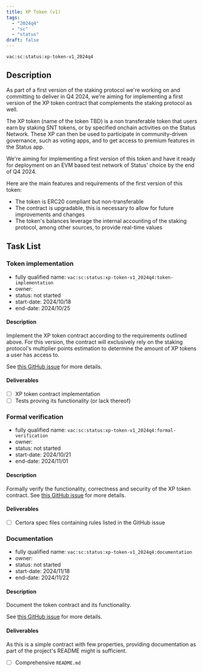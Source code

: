 ```yaml
---
title: XP Token (v1)
tags:
  - "2024q4"
  - "sc"
  - "status"
draft: false
---
```


`vac:sc:status:xp-token-v1_2024q4`

## Description

As part of a first version of the staking protocol we're working on and committing to deliver in Q4 2024,
we're aiming for implementing a first version of the XP token contract that complements the staking protocol as well.

The XP token (name of the token TBD) is a non transferable token that users earn by staking SNT tokens,
or by specified onchain activities on the Status Network.
These XP can then be used to participate in community-driven governance,
such as voting apps, and to get access to premium features in the Status app.

We're aiming for implementing a first version of this token and have it ready for deployment on an EVM based test network of Status' choice by the end of Q4 2024.

Here are the main features and requirements of the first version of this token:

- The token is ERC20 compliant but non-transferable
- The contract is upgradable, this is necessary to allow for future improvements and changes
- The token's balances leverage the internal accounting of the staking protocol, among other sources, to provide real-time values

## Task List

### Token implementation

* fully qualified name: `vac:sc:status:xp-token-v1_2024q4:token-implementation`
* owner: 
* status: not started
* start-date: 2024/10/18
* end-date: 2024/10/25

#### Description

Implement the XP token contract according to the requirements outlined above.
For this version, the contract will exclusively rely on the staking protocol's multiplier points estimation to determine the amount of XP tokens a user has access to.

See [this GitHub issue]() for more details.

#### Deliverables

- [ ] XP token contract implementation
- [ ] Tests proving its functionality (or lack thereof)

### Formal verification

* fully qualified name: `vac:sc:status:xp-token-v1_2024q4:formal-verification`
* owner: 
* status: not started
* start-date: 2024/10/21
* end-date: 2024/11/01

#### Description

Formally verify the functionality, correctness and security of the XP token contract.
See [this GitHub issue]() for more details.

#### Deliverables

- [ ] Certora spec files containing rules listed in the GitHub issue

### Documentation

* fully qualified name: `vac:sc:status:xp-token-v1_2024q4:documentation`
* owner:
* status: not started
* start-date: 2024/11/18
* end-date: 2024/11/22

#### Description

Document the token contract and its functionality.

See [this GitHub issue]() for more details.


#### Deliverables

As this is a simple contract with few properties, providing documentation as part of the project's README might is sufficient.

- [ ] Comprehensive `README.md`

